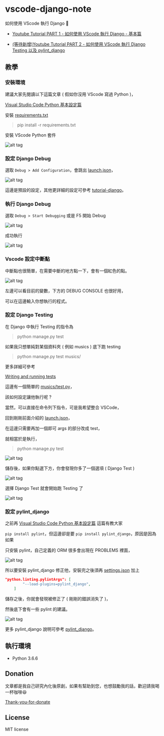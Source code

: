 # vscode-django-note

 如何使用 VScode 執行 Django 📝

* [Youtube Tutorial PART 1 - 如何使用 VScode 執行 Django - 基本篇](https://youtu.be/uhxl_YFc-wc)

* [(等待新增)Youtube Tutorial PART 2 - 如何使用 VScode 執行 Django Testing 以及 pylint_django](XXX)

## 教學

### 安裝環境

建議大家先閱讀以下這篇文章 ( 假如你沒用 VScode 寫過 Python )，

[Visual Studio Code Python 基本設定篇](https://youtu.be/tS4beaq9ies)

安裝 [requirements.txt](requirements.txt)

> pip install -r requirements.txt

安裝 VScode Python 套件

![alt tag](https://i.imgur.com/5lZFm5f.png)

### 設定 Django Debug

選取 `Debug > Add Configuration`，會跳出 [launch.json](https://github.com/twtrubiks/vscode_django_note/blob/master/.vscode/launch.json)，

![alt tag](https://i.imgur.com/42G2mFL.png)

這邊是預設的設定，其他更詳細的設定可參考 [tutorial-django](https://code.visualstudio.com/docs/python/tutorial-django)。

### 執行 Django Debug

選取 `Debug > Start Debugging` 或是 F5 開始 Debug

![alt tag](https://i.imgur.com/o75KTkt.png)

成功執行

![alt tag](https://i.imgur.com/zdkvmfS.png)

### Vscode 設定中斷點

中斷點也很簡單，在需要中斷的地方點一下，會有一個紅色的點。

![alt tag](https://i.imgur.com/1QDe6bM.png)

左邊可以看目前的變數，下方的 DEBUG CONSOLE 也很好用，

可以在這邊輸入你想執行的程式。

### 設定 Django Testing

在 Django 中執行 Testing 的指令為

> python manage.py test

如果我只想單純對某個資料夾 ( 例如 musics ) 底下跑 testing

> python manage.py test musics/

更多詳細可參考

[Writing and running tests](https://docs.djangoproject.com/en/2.2/topics/testing/overview/)

這邊有一個簡單的 [musics/test.py](https://github.com/twtrubiks/vscode_django_note/blob/master/musics/tests.py)，

該如何設定讓他執行呢 ?

當然，可以直接在命令列下指令，可是我希望整合 VSCode，

回到剛剛前面介紹的 [launch.json](https://github.com/twtrubiks/vscode_django_note/blob/master/.vscode/launch.json)，

在這邊只需要再加一個即可 args 的部分改成 test，

就相當於是執行，

> python manage.py test

![alt tag](https://i.imgur.com/MCbvVJ9.png)

儲存後，如果你點選下方，你會發現你多了一個選項 ( Django Test )

![alt tag](https://i.imgur.com/1mXqm4b.png)

選擇 Django Test 就會開始跑 Testing 了

![alt tag](https://i.imgur.com/msP7Uzm.png)

### 設定 pylint_django

之前再 [Visual Studio Code Python 基本設定篇](https://youtu.be/tS4beaq9ies) 這篇有教大家

`pip install pylint`，但這邊卻是要 `pip install pylint_django`，原因是因為如果

只安裝 pylint，自己定義的 ORM 很多會出現在 PROBLEMS 裡面，

![alt tag](https://i.imgur.com/9Sp7g4Z.png)

所以要安裝 pylint_django 修正他，安裝完之後須再 [settings.json](https://github.com/twtrubiks/vscode_django_note/blob/master/.vscode/settings.json) 加上

```json
"python.linting.pylintArgs": [
        "--load-plugins=pylint_django",
    ]
```

儲存之後，你就會發現被修正了 ( 剛剛的錯誤消失了 )，

然後底下會有一些 pylint 的建議。

![alt tag](https://i.imgur.com/uHaLSBH.png)

更多 pylint_django 說明可參考 [pylint_django](https://github.com/PyCQA/pylint-django)。

## 執行環境

* Python 3.6.6

## Donation

文章都是我自己研究內化後原創，如果有幫助到您，也想鼓勵我的話，歡迎請我喝一杯咖啡:laughing:

[Thank-you-for-donate](https://github.com/twtrubiks/Thank-you-for-donate)

## License

MIT license
